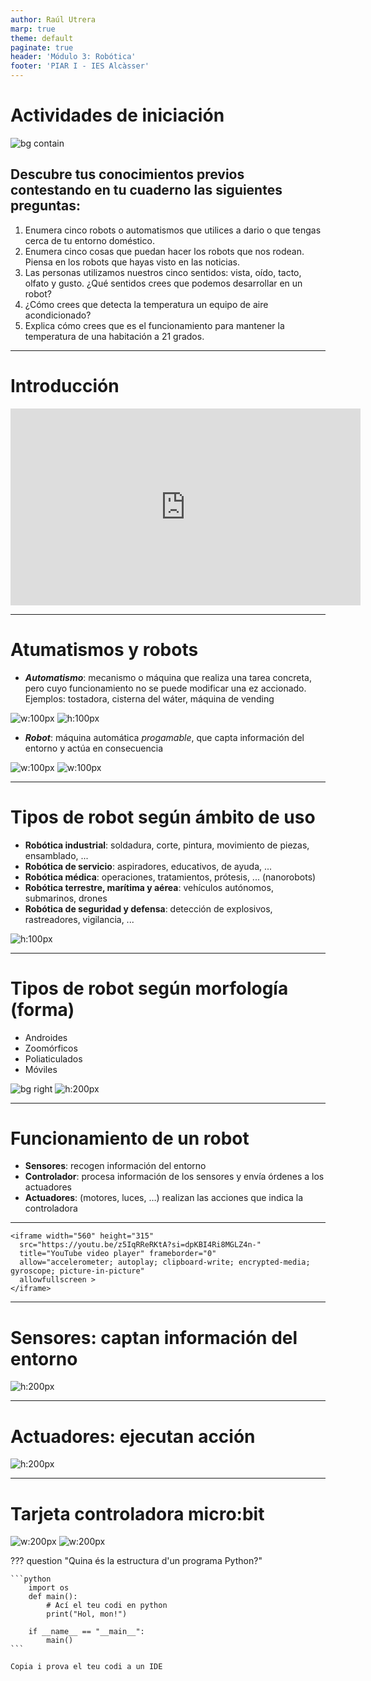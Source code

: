 ```yaml
---
author: Raúl Utrera
marp: true
theme: default
paginate: true
header: 'Módulo 3: Robótica'
footer: 'PIAR I - IES Alcàsser'
---
```


# Actividades de iniciación

![bg contain](../img/fondo1.jpg)

## Descubre tus conocimientos previos contestando en tu cuaderno las siguientes preguntas:

 1. Enumera cinco robots o automatismos que utilices a dario o que tengas cerca de tu entorno doméstico.
 2. Enumera cinco cosas que puedan hacer los robots que nos rodean. Piensa en los robots que hayas visto en las noticias.
 3. Las personas utilizamos nuestros cinco sentidos: vista, oído, tacto, olfato y gusto. ¿Qué sentidos crees que podemos desarrollar en un robot?
 4. ¿Cómo crees que detecta la temperatura un equipo de aire acondicionado?
 5. Explica cómo crees que es el funcionamiento para mantener la temperatura de una habitación a 21 grados.

---

# Introducción

<iframe width="560" height="315" src="https://youtu.be/WlQNLSKwM5Q?si=A1XDhU7tYKqFleT7" title="YouTube video player" frameborder="0" allow="accelerometer; autoplay; clipboard-write; encrypted-media; gyroscope; picture-in-picture" allowfullscreen></iframe>

---

# Atumatismos y robots

 * ***Automatismo***: mecanismo o máquina que realiza una tarea concreta, pero cuyo funcionamiento no se puede modificar una ez accionado. Ejemplos: tostadora, cisterna del wáter, máquina de vending

![w:100px](../img/tostadora.png) ![h:100px](../img/pngegg.png)

 * ***Robot***: máquina automática *progamable*, que capta información del entorno y actúa en consecuencia

![w:100px](../img/blue_robot.png) ![w:100px](../img/arm.png)

---

# Tipos de robot según **ámbito de uso**

 * **Robótica industrial**: soldadura, corte, pintura, movimiento de piezas, ensamblado, ...
 * **Robótica de servicio**: aspiradores, educativos, de ayuda, ...
 * **Robótica médica**: operaciones, tratamientos, prótesis, ...  (nanorobots)
 * **Robótica terrestre, marítima y aérea**: vehículos autónomos, submarinos, drones
 * **Robótica de seguridad y defensa**: detección de explosivos, rastreadores, vigilancia, ...

![h:100px](../img/uso.png)

---

# Tipos de robot según **morfología** (forma)

 * Androides
 * Zoomórficos
 * Poliaticulados
 * Móviles

![bg right](../img/morfologia1.png)
![h:200px](../img/morfologia2.png)

---

# Funcionamiento de un robot

 * **Sensores**: recogen información del entorno
 * **Controlador**: procesa información de los sensores y envía órdenes a los actuadores
 * **Actuadores**: (motores, luces, …) realizan las acciones que indica la controladora

---

    <iframe width="560" height="315"
      src="https://youtu.be/z5IqRReRKtA?si=dpKBI4Ri8MGLZ4n-"
      title="YouTube video player" frameborder="0"
      allow="accelerometer; autoplay; clipboard-write; encrypted-media; gyroscope; picture-in-picture"
      allowfullscreen >
    </iframe>


---

# Sensores: captan información del entorno

![h:200px](../img/sensores.png)

---

# Actuadores: ejecutan acción

![h:200px](../img/actuadores.png)

---

# Tarjeta controladora micro:bit

![w:200px](../img/microbit1.png) ![w:200px](../img/microbit2.png)


??? question "Quina és la estructura d'un programa Python?"

    ```python
        import os
        def main():
            # Ací el teu codi en python
            print("Hol, mon!")

        if __name__ == "__main__":
            main()
    ```

    Copia i prova el teu codi a un IDE

